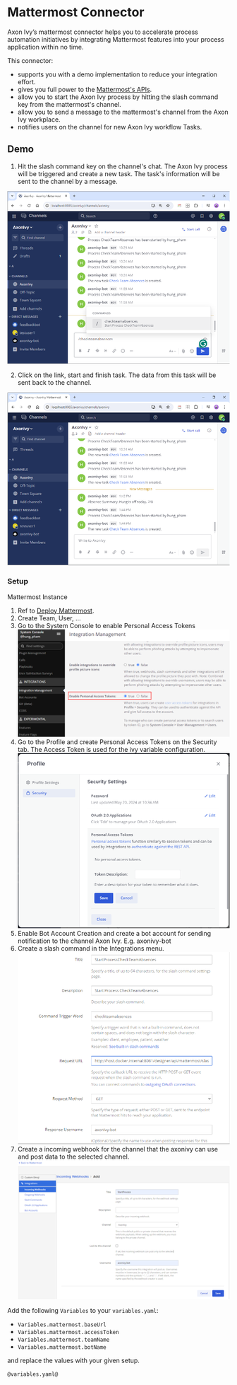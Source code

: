 # Mattermost Connector

Axon Ivy’s mattermost connector helps you to accelerate process automation initiatives by integrating Mattermost features into your process application within no time. 

This connector:

- supports you with a demo implementation to reduce your integration effort.
- gives you full power to the [Mattermost's APIs](https://api.mattermost.com/).
- allow you to start the Axon Ivy process by hitting the slash command key from the mattermost's channel.
- allow you to send a message to the mattermost's channel from the Axon Ivy workplace.
- notifies users on the channel for new Axon Ivy workflow Tasks.

## Demo

1. Hit the slash command key on the channel's chat.
The Axon Ivy process will be triggered and create a new task.
The task's information will be sent to the channel by a message.

![call-slash-command](images/slash-command.png)

2. Click on the link, start and finish task.
The data from this task will be sent back to the channel.

![task-notification-from-ivy](images/task-notification-from-ivy.png)

### Setup

Mattermost Instance

1. Ref to [Deploy Mattermost](https://docs.mattermost.com/guides/deployment.html).
2. Create Team, User, ...
3. Go to the System Console to enable Personal Access Tokens
![enable-personal-access-token](images/enable-personal-access-token.png)
4. Go to the Profile and create Personal Access Tokens on the Security tab. The Access Token is used for the ivy variable configuration.
![create-personal-access-token](images/create-personal-access-token.png)
5. Enable Bot Account Creation and create a bot account for sending notification to the channel Axon Ivy. E.g. axonivy-bot
6. Create a slash command in the Integrations menu.
![create-slash-command](images/create-slash-command.png)
7. Create a incoming webhook for the channel that the axonivy can use and post data to the selected channel.
![create-incoming-webhook](images/create-incoming-webhook.png)

Add the following `Variables` to your `variables.yaml`:

- `Variables.mattermost.baseUrl`
- `Variables.mattermost.accessToken`
- `Variables.mattermost.teamName`
- `Variables.mattermost.botName`

and replace the values with your given setup.

```
@variables.yaml@
```
